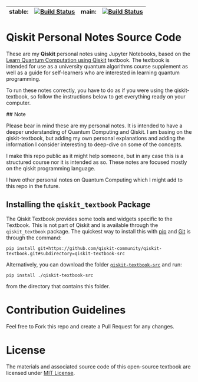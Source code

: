 
| stable: | [![Build Status](https://github.com/qiskit-community/qiskit-textbook/workflows/build%20and%20deploy/badge.svg?branch=stable)](https://github.com/qiskit-community/qiskit-textbook/actions) | main: | [![Build Status](https://github.com/qiskit-community/qiskit-textbook/workflows/build%20and%20deploy/badge.svg?branch=main)](https://github.com/qiskit-community/qiskit-textbook/actions) |
|---|---|---|---|

# Qiskit Personal Notes Source Code

These are my **Qiskit** personal notes using Jupyter Notebooks, based on the [Learn Quantum Computation using Qiskit](https://qiskit.org/textbook/preface.html) textbook. The textbook is intended for use as a university quantum algorithms course supplement as well as a guide for self-learners who are interested in learning quantum programming.

To run these notes correctly, you have to do as if you were using the qiskit-textbook, so follow the instructions below to get everything ready on your computer.

## Note

Please bear in mind these are my personal notes. It is intended to have a deeper understanding of Quantum Computing and Qiskit. I am basing on the qiskit-textbook, but adding my own personal explanations and adding the information I consider interesting to deep-dive on some of the concepts.  

I make this repo public as it might help someone, but in any case this is a structured course nor it is intended as so.
These notes are focused mostly on the qiskit programming language.  

I have other personal notes on Quantum Computing which I might add to this repo in the future.


## Installing the `qiskit_textbook` Package

The Qiskit Textbook provides some tools and widgets specific to the Textbook. This is not part of Qiskit and is available through the `qiskit_textbook` package. The quickest way to install this with [pip](https://pypi.org/project/pip/) and [Git](https://git-scm.com/) is through the command:

```
pip install git+https://github.com/qiskit-community/qiskit-textbook.git#subdirectory=qiskit-textbook-src
```

Alternatively, you can download the folder [`qiskit-textbook-src`](qiskit-textbook-src) and run:

```
pip install ./qiskit-textbook-src
```

from the directory that contains this folder.

# Contribution Guidelines
Feel free to Fork this repo and create a Pull Request for any changes.

# License
The materials and associated source code of this open-source textbook are licensed under [MIT License](LICENSE.txt).
